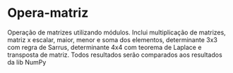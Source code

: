 # Opera-matriz
 Operação de matrizes utilizando módulos. Inclui multiplicação de matrizes, matriz x escalar, maior, menor e soma dos elementos, determinante 3x3 com regra de Sarrus, determinante 4x4 com teorema de Laplace e transposta de matriz. Todos resultados serão comparados aos resultados da lib NumPy
